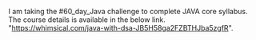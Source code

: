 
I am taking the #60_day_Java challenge to complete JAVA core syllabus. The course details is available in the below link.  "https://whimsical.com/java-with-dsa-JB5H58ga2FZBTHJba5zgfR".

